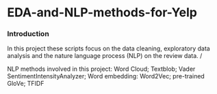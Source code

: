 # EDA-and-NLP-methods-for-Yelp

### Introduction
In this project these scripts focus on the data cleaning, exploratory data analysis and the nature language process (NLP) on the review data. /

NLP methods involved in this project: 
Word Cloud; Textblob; Vader SentimentIntensityAnalyzer; Word embedding: Word2Vec; pre-trained GloVe; TFIDF
